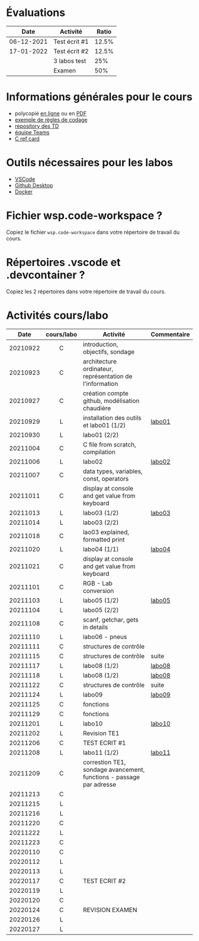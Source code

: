 # Évaluations

| Date | Activité | Ratio |
|---|---|---|
| 06-12-2021 | Test écrit #1 | 12.5% |
| 17-01-2022 | Test écrit #2 | 12.5% |
|   | 3 labos test | 25% |
|   | Examen | 50% |

# Informations générales pour le cours

- polycopié [en ligne](https://heig-tin-info.github.io/handout/) ou en [PDF](https://github.com/heig-tin-info/handout/releases/download/v0.2.7/handout.pdf)
- [exemple de règles de codage](https://google.github.io/styleguide/cppguide.html)
- [repository des TD](https://github.com/Info1-TIN-A-2021-2022/TD)
- [équipe Teams](https://teams.microsoft.com/l/channel/19%3aeaQDpmWxTq1wLb0iXlBvK1pNr36UCa59DD8GWCc_fjk1%40thread.tacv2/G%25C3%25A9n%25C3%25A9ral?groupId=e46f982f-f491-4434-9182-0fa0ec435c46&tenantId=a372f724-c0b2-4ea0-abfb-0eb8c6f84e40)
- [C ref card](https://github.com/heig-tin-info/refcard)

# Outils nécessaires pour les labos

- [VSCode](https://code.visualstudio.com/download)
- [Github Desktop](https://desktop.github.com/)
- [Docker](https://www.docker.com/products/docker-desktop)

# Fichier wsp.code-workspace ?

Copiez le fichier `wsp.code-workspace` dans votre répertoire de travail du cours.

# Répertoires .vscode et .devcontainer ?

Copiez les 2 répertoires dans votre répertoire de travail du cours.

# Activités cours/labo
| Date | cours/labo | Activité | Commentaire |
|---|:---:|---|---|
|20210922|C| introduction, objectifs, sondage ||
|20210923|C| architecture ordinateur, représentation de l'information ||
|20210927|C| création compte github, modélisation chaudière ||
|20210929|L| installation des outils et labo01 (1/2)| [labo01](https://classroom.github.com/a/oRtKqaUt) |
|20210930|L| labo01 (2/2) ||
|20211004|C| C file from scratch, compilation ||
|20211006|L| labo02 | [labo02](https://classroom.github.com/a/Z7lu30H_)|
|20211007|C| data types, variables, const, operators||
|20211011|C| display at console and get value from keyboard ||
|20211013|L| labo03 (1/2)| [labo03](https://classroom.github.com/a/sN1FvqKm)|
|20211014|L| labo03 (2/2)||
|20211018|C| lao03 explained, formatted print||
|20211020|L| labo04 (1/1)| [labo04](https://classroom.github.com/a/i7RwxRPD)|
|20211021|C| display at console and get value from keyboard ||
|20211101|C| RGB - Lab conversion||
|20211103|L|labo05 (1/2)| [labo05](https://classroom.github.com/a/rxek1_3H)|
|20211104|L|labo05 (2/2)||
|20211108|C|scanf, getchar, gets in details ||
|20211110|L|labo06 - pneus||
|20211111|C|structures de contrôle||
|20211115|C|structures de contrôle| suite |
|20211117|L|labo08 (1/2)| [labo08](https://classroom.github.com/a/Hr6FcaOn)|
|20211118|L|labo08 (1/2)| [labo08](https://classroom.github.com/a/Hr6FcaOn)|
|20211122|C|structures de contrôle| suite |
|20211124|L|labo09| [labo09](https://classroom.github.com/a/9KQGP8th)|
|20211125|C|fonctions||
|20211129|C|fonctions||
|20211201|L|labo10|[labo10](https://classroom.github.com/a/g_MofqJO)|
|20211202|L|Revision TE1||
|20211206|C|TEST ECRIT #1||
|20211208|L|labo11 (1/2)|[labo11](https://classroom.github.com/a/TFGPdpGw)|
|20211209|C|correstion TE1, sondage avancement, functions - passage par adresse|||
|20211213|C|||
|20211215|L|||
|20211216|L|||
|20211220|C|||
|20211222|L|||
|20211223|C|||
|20220110|C|||
|20220112|L|||
|20220113|L|||
|20220117|C|TEST ECRIT #2||
|20220119|L|||
|20220120|C|||
|20220124|C|REVISION EXAMEN||
|20220126|L|||
|20220127|L|||
